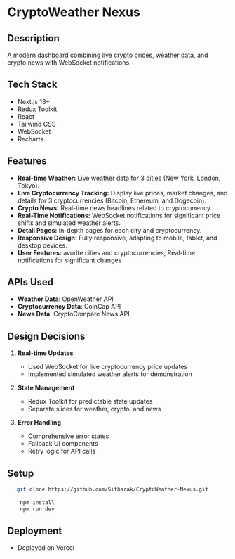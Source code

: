 # CryptoWeather Nexus

## Description
A modern dashboard combining live crypto prices, weather data, and crypto news with WebSocket notifications.

## Tech Stack
- Next.js 13+
- Redux Toolkit
- React
- Tailwind CSS
- WebSocket
- Recharts

## Features
- **Real-time Weather:** Live weather data for 3 cities (New York, London, Tokyo).
- **Live Cryptocurrency Tracking:** Display live prices, market changes, and details for  3 cryptocurrencies (Bitcoin, Ethereum, and Dogecoin).
- **Crypto News:** Real-time news headlines related to cryptocurrency.
- **Real-Time Notifications:** WebSocket notifications for significant price shifts and simulated weather alerts.
- **Detail Pages:** In-depth pages for each city and cryptocurrency.
- **Responsive Design:** Fully responsive, adapting to mobile, tablet, and desktop devices.
-  **User Features:**  avorite cities and cryptocurrencies, Real-time notifications for significant changes

## APIs Used

- **Weather Data**: OpenWeather API
- **Cryptocurrency Data**: CoinCap API
- **News Data**: CryptoCompare News API


## Design Decisions

1. **Real-time Updates**
   - Used WebSocket for live cryptocurrency price updates
   - Implemented simulated weather alerts for demonstration

2. **State Management**
   - Redux Toolkit for predictable state updates
   - Separate slices for weather, crypto, and news

3. **Error Handling**
   - Comprehensive error states
   - Fallback UI components
   - Retry logic for API calls


## Setup
```bash
   git clone https://github.com/Sitharak/CryptoWeather-Nexus.git
    
    npm install
    npm run dev
```


## Deployment
- Deployed on Vercel
